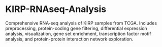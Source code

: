 # KIRP-RNAseq-Analysis
Comprehensive RNA-seq analysis of KIRP samples from TCGA. Includes preprocessing, protein-coding gene filtering, differential expression analysis, visualization, gene set enrichment, transcription factor motif analysis, and protein-protein interaction network exploration.
